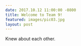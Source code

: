 ```yaml
---
date: 2017.10.12 11:00:00 -0800
title: Welcome to Team 9!
featured: images/pic03.jpg
layout: post
---
```


<p>Knew about each other.</p>
